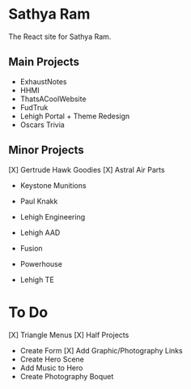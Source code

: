 # Sathya Ram
The React site for Sathya Ram.


## Main Projects
- ExhaustNotes
- HHMI
- ThatsACoolWebsite
- FudTruk
- Lehigh Portal + Theme Redesign
- Oscars Trivia

## Minor Projects
[X] Gertrude Hawk Goodies
[X] Astral Air Parts
- Keystone Munitions
- Paul Knakk

- Lehigh Engineering
- Lehigh AAD

- Fusion
- Powerhouse
- Lehigh TE

 # To Do
 [X] Triangle Menus
 [X] Half Projects
 - Create Form
 [X] Add Graphic/Photography Links
 - Create Hero Scene
 - Add Music to Hero
 - Create Photography Boquet